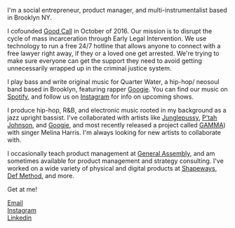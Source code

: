 I'm a social entrepreneur, product manager, and multi-instrumentalist based in Brooklyn NY.

I cofounded [Good Call](https://goodcall.nyc) in October of 2016. Our mission is to disrupt the cycle of mass incarceration through Early Legal Intervention. We use technology to run a free 24/7 hotline that allows anyone to connect with a free lawyer right away, if they or a loved one get arrested. We're trying to make sure everyone can get the support they need to avoid getting unnecessarily wrapped up in the criminal justice system.

I play bass and write original music for Quarter Water, a hip-hop/ neosoul band based in Brooklyn, featuring rapper [Googie](https://www.facebook.com/GoogieGoHard/). You can find our music on [Spotify](https://open.spotify.com/artist/6JMNTAEnyF5TD5PQxu1i6t?si=YD0eaWWzSWePyGk3zG1oxw), and follow us on [Instagram](https://www.instagram.com/quarterwatermusic/) for info on upcoming shows. 

I produce hip-hop, R&B, and electronic music rooted in my background as a jazz upright bassist. I've collaborated with artists like [Junglepussy](https://soundcloud.com/junglepussy/spicy-103-fm-prod-by-shy-guy-cousin-gabriel), [P'tah Johnson](https://soundcloud.com/ptahmusic/selfish-love), and [Googie](https://open.spotify.com/track/7koPcRaQ00wjomx9wwjDhs?si=4hwuqISaTaqafREMsJzhpw), and most recently released a project called [GAMMA](https://open.spotify.com/artist/70V2E8b0e9LkDBjdH4pRRI?si=d_lRYnHOQeyEjmPZas8trQ)) with singer Melina Harris. I'm always looking for new artists to collaborate with.

I occasionally teach product management at [General Assembly](https://generalassemb.ly/), and am sometimes available for product management and strategy consulting. I've worked on a wide variety of physical and digital products at [Shapeways](https://www.shapeways.com/), [Def Method](https://www.defmethod.com/), and more.

Get at me!

[Email](mailto:gleaderrose@gmail.com) <br>
[Instagram](https://www.instagram.com/cousingabriel/) <br>
[Linkedin](https://www.linkedin.com/in/gabriel-leader-rose-92807127) <br>
